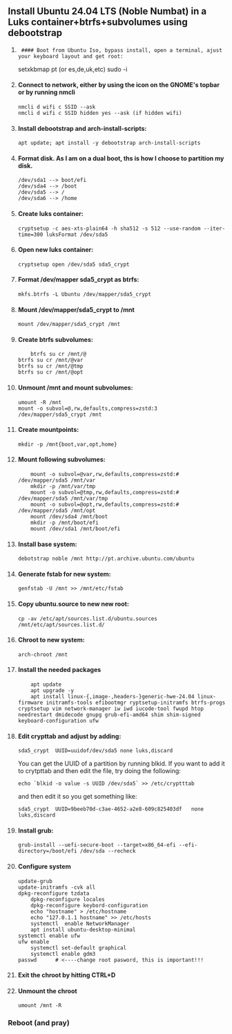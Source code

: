 ## Install Ubuntu 24.04 LTS (Noble Numbat) in a Luks container+btrfs+subvolumes using debootstrap   


1.  	#### Boot from Ubuntu Iso, bypass install, open a terminal, ajust your keyboard layout and get root:

	setxkbmap pt (or es,de,uk,etc)
	sudo -i

2. 	#### Connect to network, either by using the icon on the GNOME's topbar or by running nmcli  

		nmcli d wifi c SSID --ask
		nmcli d wifi c SSID hidden yes --ask (if hidden wifi)

3.	#### Install debootstrap and arch-install-scripts:
		apt update; apt install -y debootstrap arch-install-scripts

4.	#### Format disk. As I am on a dual boot, ths is how I choose to partition my disk.
		/dev/sda1 --> boot/efi
		/dev/sda4 --> /boot
		/dev/sda5 --> /
		/dev/sda6 --> /home
5.	#### Create luks container: 
		cryptsetup -c aes-xts-plain64 -h sha512 -s 512 --use-random --iter-time=300 luksFormat /dev/sda5

6. 	#### Open new luks container: 
		cryptsetup open /dev/sda5 sda5_crypt

7.	#### Format /dev/mapper sda5_crypt as btrfs: 
		mkfs.btrfs -L Ubuntu /dev/mapper/sda5_crypt

8.	#### Mount /dev/mapper/sda5_crypt to /mnt
		mount /dev/mapper/sda5_crypt /mnt

9. 	#### Create btrfs subvolumes: 
        	btrfs su cr /mnt/@
		btrfs su cr /mnt/@var
		btrfs su cr /mnt/@tmp
		btrfs su cr /mnt/@opt

10.	#### Unmount /mnt and mount subvolumes:
		umount -R /mnt
		mount -o subvol=@,rw,defaults,compress=zstd:3 /dev/mapper/sda5_crypt /mnt

11.	#### Create mountpoints: 
		mkdir -p /mnt{boot,var,opt,home}

12.	#### Mount following subvolumes:
        	mount -o subvol=@var,rw,defaults,compress=zstd:# /dev/mapper/sda5 /mnt/var
        	mkdir -p /mnt/var/tmp
        	mount -o subvol=@tmp,rw,defaults,compress=zstd:# /dev/mapper/sda5 /mnt/var/tmp
        	mount -o subvol=@opt,rw,defaults,compress=zstd:# /dev/mapper/sda5 /mnt/opt
        	mount /dev/sda4 /mnt/boot
        	mkdir -p /mnt/boot/efi
        	mount /dev/sda1 /mnt/boot/efi

13.	#### Install base system: 
		debotstrap noble /mnt http://pt.archive.ubuntu.com/ubuntu

14.	#### Generate fstab for new system: 
		genfstab -U /mnt >> /mnt/etc/fstab

15.	#### Copy ubuntu.source to new new root: 
		cp -av /etc/apt/sources.list.d/ubuntu.sources /mnt/etc/apt/sources.list.d/

16.	#### Chroot to new system: 
		arch-chroot /mnt

17. #### Install the needed packages
        	apt update
        	apt upgrade -y
        	apt install linux-{,image-,headers-}generic-hwe-24.04 linux-firmware initramfs-tools efibootmgr ryptsetup-initramfs btrfs-progs cryptsetup vim network-manager iw iwd iucode-tool fwupd htop needrestart dmidecode gnupg grub-efi-amd64 shim shim-signed keyboard-configuration ufw

18.	#### Edit crypttab and adjust by adding: 
		sda5_crypt	UUID=uuidof/dev/sda5 none luks,discard


	You can get the UUID of a partition by running blkid. If you want to add it to crytpttab and then edit the file, try doing the following:
  
		echo `blkid -o value -s UUID /dev/sda5` >> /etc/cryptttab

	and then edit it so you get something like:

		sda5_crypt	UUID=9beeb70d-c3ae-4652-a2e8-609c825403df	none	luks,discard

19.	#### Install grub: 
		grub-install --uefi-secure-boot --target=x86_64-efi --efi-directory=/boot/efi /dev/sda --recheck

20.	#### Configure system
		update-grub
		update-initramfs -cvk all                		
		dpkg-reconfigure tzdata
        	dpkg-reconfigure locales
        	dpkg-reconfigure keybord-configuration
        	echo "hostname" > /etc/hostname
        	echo "127.0.1.1 hostname" >> /etc/hosts
        	systemctl  enable NetworkManager
        	apt install ubuntu-desktop-minimal
		systemctl enable ufw
		ufw enable
        	systemctl set-default graphical
        	systemctl enable gdm3
		passwd 		# <----change root pasword, this is important!!!

21.	#### Exit the chroot by hitting CTRL+D

22.	#### Unmount the chroot
					
		umount /mnt -R

### Reboot (and pray)
